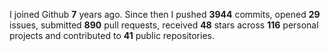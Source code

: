 
I joined Github **7** years ago. Since then I pushed **3944** commits, opened **29** issues, submitted **890** pull requests, received **48** stars across **116** personal projects and contributed to **41** public repositories.
